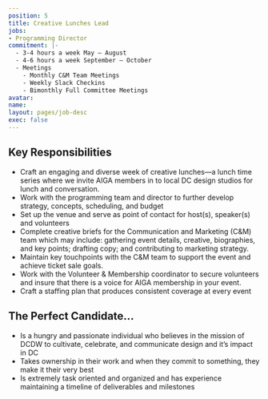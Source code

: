 ```yaml
---
position: 5
title: Creative Lunches Lead
jobs:
- Programming Director
commitment: |-
  - 3-4 hours a week May – August
  - 4-6 hours a week September – October
  - Meetings
    - Monthly C&M Team Meetings
    - Weekly Slack Checkins
    - Bimonthly Full Committee Meetings
avatar:
name:
layout: pages/job-desc
exec: false
---
```


## Key Responsibilities
  - Craft an engaging and diverse week of creative lunches—a lunch time series where we invite AIGA members in to local DC design studios for lunch and conversation.
  - Work with the programming team and director to further develop strategy, concepts, scheduling, and budget
  - Set up the venue and serve as point of contact for host(s), speaker(s) and volunteers
  - Complete creative briefs for the Communication and Marketing (C&M) team which may include: gathering event details, creative, biographies, and key points; drafting copy; and contributing to marketing strategy.
  - Maintain key touchpoints with the C&M team to support the event and achieve ticket sale goals.
  - Work with the Volunteer & Membership coordinator to secure volunteers and insure that there is a voice for AIGA membership in your event.  
  - Craft a staffing plan that produces consistent coverage at every event


## The Perfect Candidate…
  - Is a hungry and passionate individual who believes in the mission of DCDW to cultivate, celebrate, and communicate design and it’s impact in DC
  - Takes ownership in their work and when they commit to something, they make it their very best
  - Is extremely task oriented and organized and has experience maintaining a timeline of deliverables and milestones
